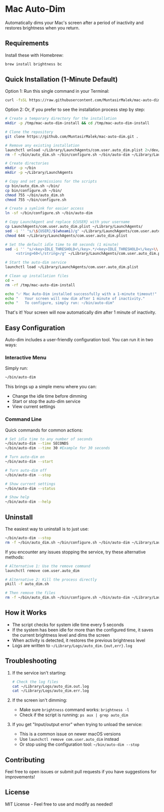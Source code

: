 # Mac Auto-Dim

Automatically dims your Mac's screen after a period of inactivity and restores brightness when you return.

## Requirements

Install these with Homebrew:
```bash
brew install brightness bc
```

## Quick Installation (1-Minute Default)

Option 1: Run this single command in your Terminal:

```bash
curl -fsSL https://raw.githubusercontent.com/MuntasirMalek/mac-auto-dim/main/install.sh | bash
```

Option 2: Or, if you prefer to see the installation process step by step:

```bash
# Create a temporary directory for the installation
mkdir -p /tmp/mac-auto-dim-install && cd /tmp/mac-auto-dim-install

# Clone the repository
git clone https://github.com/MuntasirMalek/mac-auto-dim.git .

# Remove any existing installation
launchctl unload ~/Library/LaunchAgents/com.user.auto_dim.plist 2>/dev/null
rm -f ~/bin/auto_dim.sh ~/bin/configure.sh ~/bin/auto-dim ~/Library/LaunchAgents/com.user.auto_dim.plist ~/.prev_brightness

# Create directories
mkdir -p ~/bin
mkdir -p ~/Library/LaunchAgents

# Copy and set permissions for the scripts
cp bin/auto_dim.sh ~/bin/
cp bin/configure.sh ~/bin/
chmod 755 ~/bin/auto_dim.sh
chmod 755 ~/bin/configure.sh

# Create a symlink for easier access
ln -sf ~/bin/configure.sh ~/bin/auto-dim

# Copy LaunchAgent and replace ${USER} with your username
cp LaunchAgents/com.user.auto_dim.plist ~/Library/LaunchAgents/
sed -i '' "s/\${USER}/$(whoami)/g" ~/Library/LaunchAgents/com.user.auto_dim.plist
chmod 644 ~/Library/LaunchAgents/com.user.auto_dim.plist

# Set the default idle time to 60 seconds (1 minute)
sed -i '' "s/<key>IDLE_THRESHOLD<\/key>.*/<key>IDLE_THRESHOLD<\/key>\\
     <string>60<\/string>/g" ~/Library/LaunchAgents/com.user.auto_dim.plist

# Start the auto-dim service
launchctl load ~/Library/LaunchAgents/com.user.auto_dim.plist

# Clean up installation files
cd ~
rm -rf /tmp/mac-auto-dim-install

echo "✅ Mac Auto-Dim installed successfully with a 1-minute timeout!"
echo "   Your screen will now dim after 1 minute of inactivity."
echo "   To configure, simply run: ~/bin/auto-dim"
```

That's it! Your screen will now automatically dim after 1 minute of inactivity.

## Easy Configuration

Auto-dim includes a user-friendly configuration tool. You can run it in two ways:

### Interactive Menu

Simply run:
```bash
~/bin/auto-dim
```

This brings up a simple menu where you can:
- Change the idle time before dimming
- Start or stop the auto-dim service
- View current settings

### Command Line

Quick commands for common actions:

```bash
# Set idle time to any number of seconds
~/bin/auto-dim --time SECONDS
~/bin/auto-dim --time 30 #Example for 30 seconds

# Turn auto-dim on
~/bin/auto-dim --start

# Turn auto-dim off
~/bin/auto-dim --stop

# Show current settings
~/bin/auto-dim --status

# Show help
~/bin/auto-dim --help
```

## Uninstall

The easiest way to uninstall is to just use:
```bash
~/bin/auto-dim --stop
rm -f ~/bin/auto_dim.sh ~/bin/configure.sh ~/bin/auto-dim ~/Library/LaunchAgents/com.user.auto_dim.plist ~/.prev_brightness
```

If you encounter any issues stopping the service, try these alternative methods:
```bash
# Alternative 1: Use the remove command
launchctl remove com.user.auto_dim

# Alternative 2: Kill the process directly
pkill -f auto_dim.sh

# Then remove the files
rm -f ~/bin/auto_dim.sh ~/bin/configure.sh ~/bin/auto-dim ~/Library/LaunchAgents/com.user.auto_dim.plist ~/.prev_brightness
```

## How it Works

- The script checks for system idle time every 5 seconds
- If the system has been idle for more than the configured time, it saves the current brightness level and dims the screen
- When activity is detected, it restores the previous brightness level
- Logs are written to `~/Library/Logs/auto_dim.{out,err}.log`

## Troubleshooting

1. If the service isn't starting:
   ```bash
   # Check the log files
   cat ~/Library/Logs/auto_dim.out.log
   cat ~/Library/Logs/auto_dim.err.log
   ```

2. If the screen isn't dimming:
   - Make sure `brightness` command works: `brightness -l`
   - Check if the script is running: `ps aux | grep auto_dim`

3. If you get "Input/output error" when trying to unload the service:
   - This is a common issue on newer macOS versions
   - Use `launchctl remove com.user.auto_dim` instead
   - Or stop using the configuration tool: `~/bin/auto-dim --stop`

## Contributing

Feel free to open issues or submit pull requests if you have suggestions for improvements!

## License

MIT License - Feel free to use and modify as needed! 